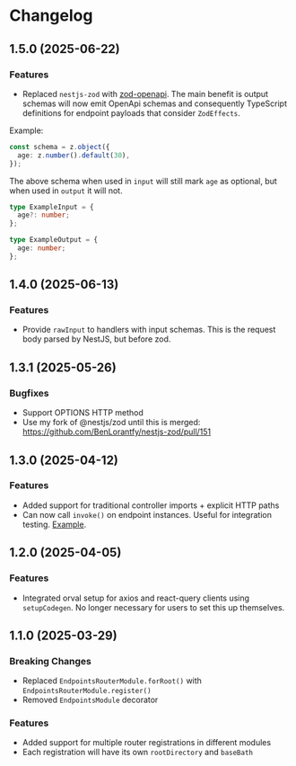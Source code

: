 # Changelog

## 1.5.0 (2025-06-22)

### Features

- Replaced `nestjs-zod` with [zod-openapi](https://github.com/samchungy/zod-openapi). The main benefit is output schemas will now emit OpenApi schemas and consequently TypeScript definitions for endpoint payloads that consider `ZodEffects`.

Example:

```typescript
const schema = z.object({
  age: z.number().default(30),
});
```

The above schema when used in `input` will still mark `age` as optional, but when used in `output` it will not.

```typescript
type ExampleInput = {
  age?: number;
};

type ExampleOutput = {
  age: number;
};
```

## 1.4.0 (2025-06-13)

### Features

- Provide `rawInput` to handlers with input schemas. This is the request body parsed by NestJS, but before zod.

## 1.3.1 (2025-05-26)

### Bugfixes

- Support OPTIONS HTTP method
- Use my fork of @nestjs/zod until this is merged: https://github.com/BenLorantfy/nestjs-zod/pull/151

## 1.3.0 (2025-04-12)

### Features

- Added support for traditional controller imports + explicit HTTP paths
- Can now call `invoke()` on endpoint instances. Useful for integration testing. [Example](https://github.com/rhyek/nestjs-endpoints/blob/1b1242348ebc77abad5ad0c67ab372690102d736/packages/test/test-app-express-cjs/test/app.e2e-spec.ts#L467).

## 1.2.0 (2025-04-05)

### Features

- Integrated orval setup for axios and react-query clients using `setupCodegen`. No longer necessary for users to set this up themselves.

## 1.1.0 (2025-03-29)

### Breaking Changes

- Replaced `EndpointsRouterModule.forRoot()` with `EndpointsRouterModule.register()`
- Removed `EndpointsModule` decorator

### Features

- Added support for multiple router registrations in different modules
- Each registration will have its own `rootDirectory` and `baseBath`

